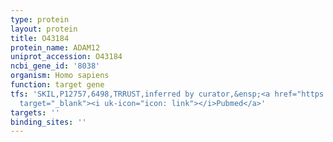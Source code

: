 ```yaml
---
type: protein
layout: protein
title: O43184
protein_name: ADAM12
uniprot_accession: O43184
ncbi_gene_id: '8038'
organism: Homo sapiens
function: target gene
tfs: 'SKIL,P12757,6498,TRRUST,inferred by curator,&ensp;<a href="https://www.ncbi.nlm.nih.gov/pubmed/?term=20457602%5Buid%5D"
  target="_blank"><i uk-icon="icon: link"></i>Pubmed</a>'
targets: ''
binding_sites: ''
---
```

